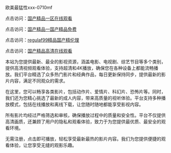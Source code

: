 欧美最猛性xxx-0710mf

点击访问：<a href="https://heiliaozj3tjd.pages.dev">国产精品一区在线观看</a>

点击访问：<a href="https://heiliaoe8ajia.pages.dev">国产精品一国产精品免费</a>

点击访问：<a href="https://heiliaoxqkkct.pages.dev">regulaf99精品国产精伦理</a>

点击访问：<a href="https://heiliaoxwd5i8.pages.dev">国产精品高清在线观看</a>

本站为您提供最新、最全的影视资源，涵盖电影、电视剧、综艺节目等多个类别，提供高清视频观看体验，支持超清和4K播放，确保您在各种设备上都能流畅播放。我们平台精选了众多热门影片和经典作品，每日更新保持同步，提供最新的影片内容，满足不同观众的需求。

在这里，您可以畅享各类影片，包括动作片、爱情片、科幻片、恐怖片等。同时，我们还为您精心挑选了最新的成人内容，带来高质量的视听体验。平台支持多种播放模式，包括在线播放和离线下载，让您随时随地都能享受影视内容。

所有影片均经过严格筛选和审核，确保播放过程中的质量和安全性。平台不仅提供高清画质，还兼顾了用户的隐私和观看体验，致力于为您提供最优质、最安全的观看环境。

无需注册，点击即可播放，轻松享受最新最热的影片内容。我们为您提供便捷的观看体验，让您享受无缝的观影乐趣。

<span style="display:none;">[Canonical link](https://github.com/bd20250710/bd18 ）</span>
